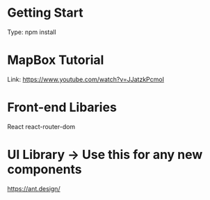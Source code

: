 # Getting Start
Type: npm install

# MapBox Tutorial

Link: https://www.youtube.com/watch?v=JJatzkPcmoI


# Front-end Libaries
React
react-router-dom

# UI Library -> Use this for any new components
https://ant.design/
